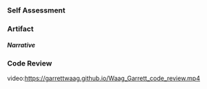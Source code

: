 ### Self Assessment


### Artifact

##### Narrative





### Code Review
video:https://garrettwaag.github.io/Waag_Garrett_code_review.mp4

